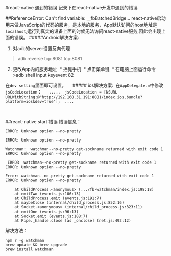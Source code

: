 #react-native 遇到的错误
记录下在react-native开发中遇到的错误

##ReferenceError: Can't find variable: __fbBatchedBridge...
react-native启动用来做JavaScript的代码的服务，是本地的服务，App默认访问的host地址是`localhost`,运行到真实的设备上面的时候无法访问react-native服务,因此会出现上面的错误。
#####Android解决方案:
1. 对adb的server设置反向代理
>adb reverse tcp:8081 tcp:8081

2. 更改App内的服务地址
 * 摇晃手机
 * 点击菜单键
 * 在电脑上面运行命令
   >adb shell input keyevent 82

在`dev setting`里面即可设置。
   
##### ios解决方案:
 在`AppDelegate.m`中修改`jsCodeLocation`：
 ```
 .....
 jsCodeLocation = [NSURL URLWithString:@"http://192.168.31.191:8081/index.ios.bundle?platform=ios&dev=true"];
 ....
 ```

 

##react-native start 错误
错误信息：
```
ERROR: Unknown option --no-pretty

ERROR: Unknown option --no-pretty

Watchman:  watchman--no-pretty get-sockname returned with exit code 1 ERROR: Unknown option --no-pretty

 ERROR  watchman--no-pretty get-sockname returned with exit code 1 ERROR: Unknown option --no-pretty

Error: watchman--no-pretty get-sockname returned with exit code 1 ERROR: Unknown option --no-pretty

    at ChildProcess.<anonymous> (.../fb-watchman/index.js:198:18)
    at emitTwo (events.js:106:13)
    at ChildProcess.emit (events.js:191:7)
    at maybeClose (internal/child_process.js:852:16)
    at Socket.<anonymous> (internal/child_process.js:323:11)
    at emitOne (events.js:96:13)
    at Socket.emit (events.js:188:7)
    at Pipe._handle.close [as _onclose] (net.js:492:12)
```
解决方法：
```
npm r -g watchman 
brew update && brew upgrade
brew install watchman
```


